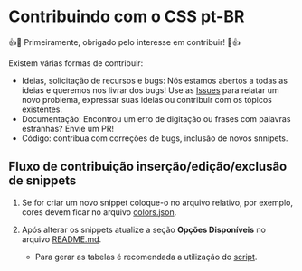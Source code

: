 # Contribuindo com o CSS pt-BR

:+1::tada: Primeiramente, obrigado pelo interesse em contribuir! :tada::+1:

Existem várias formas de contribuir:

* Ideias, solicitação de recursos e bugs: Nós estamos abertos a todas as ideias e queremos nos livrar dos bugs! Use as [Issues](https://github.com/rodolfoghi/css-ptbr/issues) para relatar um novo problema, expressar suas ideias ou contribuir com os tópicos existentes.
* Documentação: Encontrou um erro de digitação ou frases com palavras estranhas? Envie um PR!
* Código: contribua com correções de bugs, inclusão de novos snnipets.

## Fluxo de contribuição inserção/edição/exclusão de snippets

1. Se for criar um novo snippet coloque-o no arquivo relativo, por exemplo, cores devem ficar no arquivo [colors.json](https://github.com/rodolfoghi/css-ptbr/blob/master/snippets/colors.json).

2. Após alterar os snippets atualize a seção **Opções Disponíveis** no arquivo [README.md](https://github.com/rodolfoghi/css-ptbr/blob/master/README.md).

    * Para gerar as tabelas é recomendada a utilização do [script](https://jsfiddle.net/hq0v34xw/show).
